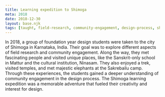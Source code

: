 ```yaml
---
title: Learning expedition to Shimoga
meta: 2018
date: 2018-12-30
layout: base.njk
tags: [taught, field-research, community-engagement, design-process, shimoga, karnataka, cultural-exploration, foundation-year-students, mattur, ninasam, experiential-learning, sanskrit-language, design-education, rural-india, community-insights, cultural-immersion, student-expedition, elephants, sakrebailu-camp, temples, trekking, nature-exploration, creative-inspiration, cultural-heritage, hands-on-learning, design-thinking, local-communities, indian-heritage, cultural-institutions, real-world-learning, student-creativity]
--- 
```


In 2018, a group of foundation year design students were taken to the city of Shimoga in Karnataka, India. Their goal was to explore different aspects of field research and community engagement. Along the way, they met fascinating people and visited unique places, like the Sanskrit-only school in Mattur and the cultural institution, Ninasam. They also enjoyed a trek, visited temples, and met majestic elephants at the Sakrebailu camp. Through these experiences, the students gained a deeper understanding of community engagement in the design process. The Shimoga learning expedition was a memorable adventure that fueled their creativity and interest for design.
